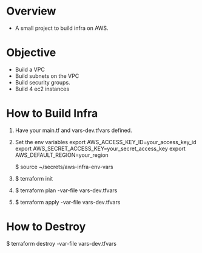 # Overview
- A small project to build infra on AWS.

# Objective
- Build a VPC
- Build subnets on the VPC
- Build security groups.
- Build 4 ec2 instances

# How to Build Infra

1. Have your main.tf and vars-dev.tfvars defined.

2. Set the env variables
   export AWS_ACCESS_KEY_ID=your_access_key_id
   export AWS_SECRET_ACCESS_KEY=your_secret_access_key
   export AWS_DEFAULT_REGION=your_region

   $ source ~/secrets/aws-infra-env-vars

3. $ terraform init

4. $ terraform plan -var-file vars-dev.tfvars 

5. $ terraform apply -var-file vars-dev.tfvars


# How to Destroy
$ terraform destroy -var-file vars-dev.tfvars

